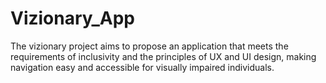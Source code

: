 # Vizionary_App
The vizionary project aims to propose an application that meets the requirements of inclusivity and the principles of UX and UI design, making navigation easy and accessible for visually impaired individuals.
